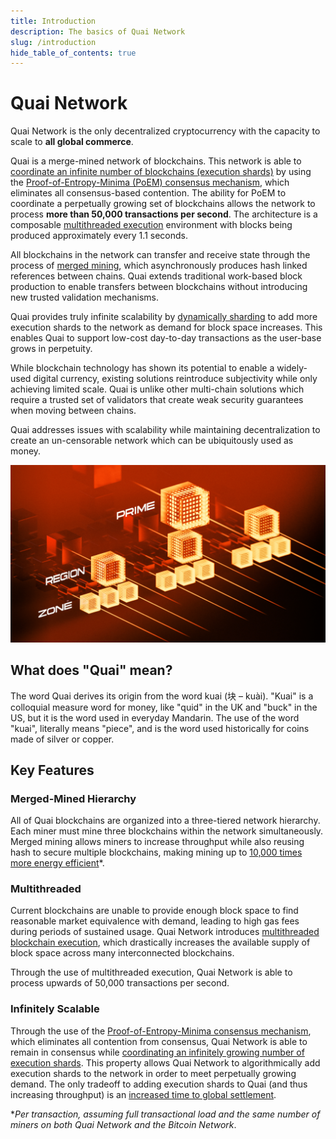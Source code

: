 ```yaml
---
title: Introduction
description: The basics of Quai Network
slug: /introduction
hide_table_of_contents: true
---
```


# Quai Network

Quai Network is the only decentralized cryptocurrency with the capacity to scale to **all global commerce**.

Quai is a merge-mined network of blockchains. This network is able to [coordinate an infinite number of blockchains (execution shards)](https://qu.ai) by using the [Proof-of-Entropy-Minima (PoEM) consensus mechanism](https://qu.ai), which eliminates all consensus-based contention. The ability for PoEM to coordinate a perpetually growing set of blockchains allows the network to process **more than 50,000 transactions per second**. The architecture is a composable [multithreaded execution](https://qu.ai) environment with blocks being produced approximately every 1.1 seconds.

All blockchains in the network can transfer and receive state through the process of [merged mining](https://qu.ai), which asynchronously produces hash linked references between chains. Quai extends traditional work-based block production to enable transfers between blockchains without introducing new trusted validation mechanisms.

Quai provides truly infinite scalability by [dynamically sharding](https://qu.ai) to add more execution shards to the network as demand for block space increases. This enables Quai to support low-cost day-to-day transactions as the user-base grows in perpetuity.

While blockchain technology has shown its potential to enable a widely-used digital currency, existing solutions reintroduce subjectivity while only achieving limited scale. Quai is unlike other multi-chain solutions which require a trusted set of validators that create weak security guarantees when moving between chains.

Quai addresses issues with scalability while maintaining decentralization to create an un-censorable network which can be ubiquitously used as money.

![Hierarchical Structure](../../static/img/HierarchicalStructure.jpg)

## What does "Quai" mean?

The word Quai derives its origin from the word kuai (块 – kuài). "Kuai" is a colloquial measure word for money, like "quid" in the UK and "buck" in the US, but it is the word used in everyday Mandarin. The use of the word "kuai", literally means "piece", and is the word used historically for coins made of silver or copper.

## Key Features

### Merged-Mined Hierarchy

All of Quai blockchains are organized into a three-tiered network hierarchy. Each miner must mine three blockchains within the network simultaneously. Merged mining allows miners to increase throughput while also reusing hash to secure multiple blockchains, making mining up to [10,000 times more energy efficient](https://qu.ai)\*.

### Multithreaded

Current blockchains are unable to provide enough block space to find reasonable market equivalence with demand, leading to high gas fees during periods of sustained usage. Quai Network introduces [multithreaded blockchain execution](https://qu.ai), which drastically increases the available supply of block space across many interconnected blockchains.

Through the use of multithreaded execution, Quai Network is able to process upwards of 50,000 transactions per second.

### Infinitely Scalable

Through the use of the [Proof-of-Entropy-Minima consensus mechanism](https://qu.ai), which eliminates all contention from consensus, Quai Network is able to remain in consensus while [coordinating an infinitely growing number of execution shards](https://qu.ai). This property allows Quai Network to algorithmically add execution shards to the network in order to meet perpetually growing demand. The only tradeoff to adding execution shards to Quai (and thus increasing throughput) is an [increased time to global settlement](https://qu.ai).

\*_Per transaction, assuming full transactional load and the same number of miners on both Quai Network and the Bitcoin Network_.
